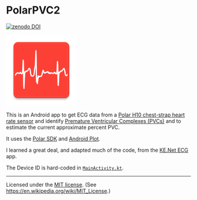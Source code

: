 # PolarPVC2

[![zenodo DOI](https://zenodo.org/badge/DOI/10.5281/zenodo.11626183.svg)](https://doi.org/10.5281/zenodo.11626183)

![PolarPVC2 app icon with red background and an ECG trace in white of three heart beats with middle one being a PVC](app_icon.png)

This is an Android app to get ECG data from a [Polar H10 chest-strap
heart rate
sensor](https://www.polar.com/us-en/sensors/h10-heart-rate-sensor) and
identify [Premature Ventricular Complexes
(PVCs)](https://en.wikipedia.org/wiki/Premature_ventricular_contraction)
and to estimate the current approximate percent PVC.

It uses the [Polar SDK](https://github.com/polarofficial/polar-ble-sdk) and
[Android Plot](https://github.com/halfhp/androidplot).

I learned a great deal, and adapted much of the code, from the [KE.Net
ECG](https://github.com/KennethEvans/KE.Net-ECG) app.

The Device ID is hard-coded in [`MainActivity.kt`](https://github.com/kbroman/AndroidPolarPVC2/blob/main/app/src/main/java/org/kbroman/android/polarpvc2/MainActivity.kt#L33).

---

Licensed under the [MIT license](LICENSE). (See <https://en.wikipedia.org/wiki/MIT_License>.)
